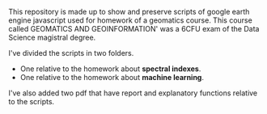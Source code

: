 This repository is made up to show and preserve  scripts of google earth engine javascript used for homework of a geomatics course.
This course called GEOMATICS AND GEOINFORMATION' was a 6CFU exam of the  Data Science magistral degree.

I've divided the scripts in two folders.
- One relative to the homework about **spectral indexes**.
- One relative to the homework about **machine learning**.

I've also added two pdf that have  report and explanatory functions relative to the scripts.